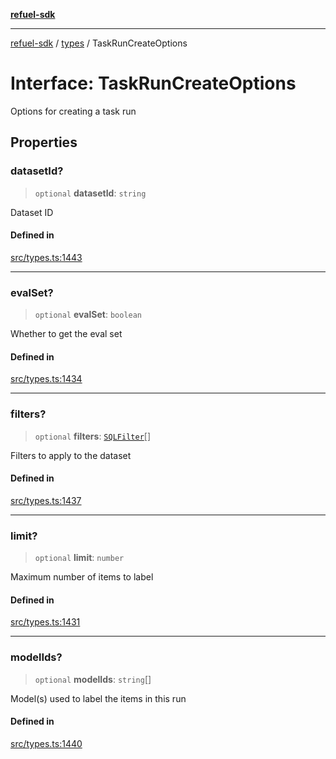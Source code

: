 [**refuel-sdk**](../../README.md)

***

[refuel-sdk](../../modules.md) / [types](../README.md) / TaskRunCreateOptions

# Interface: TaskRunCreateOptions

Options for creating a task run

## Properties

### datasetId?

> `optional` **datasetId**: `string`

Dataset ID

#### Defined in

[src/types.ts:1443](https://github.com/refuel-ai/refuel-sdk/blob/16874f20b5fcb3c7bb7b9b1c20e6a2b25e10328d/src/types.ts#L1443)

***

### evalSet?

> `optional` **evalSet**: `boolean`

Whether to get the eval set

#### Defined in

[src/types.ts:1434](https://github.com/refuel-ai/refuel-sdk/blob/16874f20b5fcb3c7bb7b9b1c20e6a2b25e10328d/src/types.ts#L1434)

***

### filters?

> `optional` **filters**: [`SQLFilter`](SQLFilter.md)[]

Filters to apply to the dataset

#### Defined in

[src/types.ts:1437](https://github.com/refuel-ai/refuel-sdk/blob/16874f20b5fcb3c7bb7b9b1c20e6a2b25e10328d/src/types.ts#L1437)

***

### limit?

> `optional` **limit**: `number`

Maximum number of items to label

#### Defined in

[src/types.ts:1431](https://github.com/refuel-ai/refuel-sdk/blob/16874f20b5fcb3c7bb7b9b1c20e6a2b25e10328d/src/types.ts#L1431)

***

### modelIds?

> `optional` **modelIds**: `string`[]

Model(s) used to label the items in this run

#### Defined in

[src/types.ts:1440](https://github.com/refuel-ai/refuel-sdk/blob/16874f20b5fcb3c7bb7b9b1c20e6a2b25e10328d/src/types.ts#L1440)
